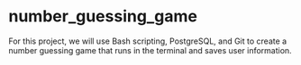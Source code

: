 # number_guessing_game
For this project, we will use Bash scripting, PostgreSQL, and Git to create a number guessing game that runs in the terminal and saves user information.
